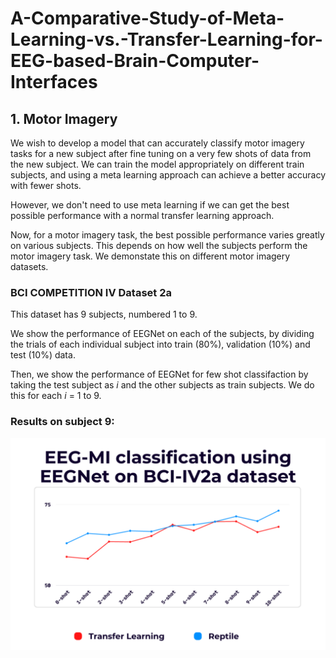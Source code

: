 # A-Comparative-Study-of-Meta-Learning-vs.-Transfer-Learning-for-EEG-based-Brain-Computer-Interfaces
## 1. Motor Imagery
We wish to develop a model that can accurately classify motor imagery tasks for a new subject after fine tuning on a very few shots of data from the new subject. We can train the model appropriately on different train subjects, and using a meta learning approach can achieve a better accuracy with fewer shots.

However, we don't need to use meta learning if we can get the best possible performance with a normal transfer learning approach.

Now, for a motor imagery task, the best possible performance varies greatly on various subjects. This depends on how well the subjects perform the motor imagery task. We demonstate this on different motor imagery datasets.
### BCI COMPETITION IV Dataset 2a
This dataset has 9 subjects, numbered 1 to 9.

We show the performance of EEGNet on each of the subjects, by dividing the trials of each individual subject into train (80%), validation (10%) and test (10%) data.

Then, we show the performance of EEGNet for few shot classifaction by taking the test subject as $i$ and the other subjects as train subjects. We do this for each $i$ = 1 to 9.

### Results on subject 9:
![](image.png)
